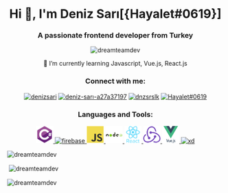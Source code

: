 <h1 align="center">Hi 👋, I'm Deniz Sarı[{Hayalet#0619}]</h1>
<h3 align="center">A passionate frontend developer from Turkey</h3>

<p align="center"> <img src="https://komarev.com/ghpvc/?username=dreamteamdev&label=Profile%20views&color=0e75b6&style=flat" alt="dreamteamdev" /> </p>

<p align="center">🌱 I’m currently learning Javascript, Vue.js, React.js</p>

<h3 align="center">Connect with me:</h3>
<p align="center">
<a href="https://dev.to/denizsari" target="blank"><img align="center" src="https://raw.githubusercontent.com/rahuldkjain/github-profile-readme-generator/master/src/images/icons/Social/devto.svg" alt="denizsari" height="30" width="40" /></a>
<a href="https://linkedin.com/in/deniz-sarı-a27a37197" target="blank"><img align="center" src="https://raw.githubusercontent.com/rahuldkjain/github-profile-readme-generator/master/src/images/icons/Social/linked-in-alt.svg" alt="deniz-sarı-a27a37197" height="30" width="40" /></a>
<a href="https://instagram.com/dnzsrslk" target="blank"><img align="center" src="https://raw.githubusercontent.com/rahuldkjain/github-profile-readme-generator/master/src/images/icons/Social/instagram.svg" alt="dnzsrslk" height="30" width="40" /></a>
<a href="https://discord.gg/Hayalet#0619" target="blank"><img align="center" src="https://raw.githubusercontent.com/rahuldkjain/github-profile-readme-generator/master/src/images/icons/Social/discord.svg" alt="Hayalet#0619" height="30" width="40" /></a>
</p>

<h3 align="center">Languages and Tools:</h3>
<p align="center"> <a href="https://www.w3schools.com/cs/" target="_blank" rel="noreferrer"> <img src="https://raw.githubusercontent.com/devicons/devicon/master/icons/csharp/csharp-original.svg" alt="csharp" width="40" height="40"/> </a> <a href="https://firebase.google.com/" target="_blank" rel="noreferrer"> <img src="https://www.vectorlogo.zone/logos/firebase/firebase-icon.svg" alt="firebase" width="40" height="40"/> </a> <a href="https://developer.mozilla.org/en-US/docs/Web/JavaScript" target="_blank" rel="noreferrer"> <img src="https://raw.githubusercontent.com/devicons/devicon/master/icons/javascript/javascript-original.svg" alt="javascript" width="40" height="40"/> </a> <a href="https://nodejs.org" target="_blank" rel="noreferrer"> <img src="https://raw.githubusercontent.com/devicons/devicon/master/icons/nodejs/nodejs-original-wordmark.svg" alt="nodejs" width="40" height="40"/> </a> <a href="https://reactjs.org/" target="_blank" rel="noreferrer"> <img src="https://raw.githubusercontent.com/devicons/devicon/master/icons/react/react-original-wordmark.svg" alt="react" width="40" height="40"/> </a> <a href="https://redux.js.org" target="_blank" rel="noreferrer"> <img src="https://raw.githubusercontent.com/devicons/devicon/master/icons/redux/redux-original.svg" alt="redux" width="40" height="40"/> </a> <a href="https://vuejs.org/" target="_blank" rel="noreferrer"> <img src="https://raw.githubusercontent.com/devicons/devicon/master/icons/vuejs/vuejs-original-wordmark.svg" alt="vuejs" width="40" height="40"/> </a> <a href="https://www.adobe.com/products/xd.html" target="_blank" rel="noreferrer"> <img src="https://cdn.worldvectorlogo.com/logos/adobe-xd.svg" alt="xd" width="40" height="40"/> </a> </p>

<p><img align="center" src="https://github-readme-stats.vercel.app/api/top-langs?username=dreamteamdev&show_icons=true&locale=en&layout=compact" alt="dreamteamdev" /></p>

<p>&nbsp;<img align="center" src="https://github-readme-stats.vercel.app/api?username=dreamteamdev&show_icons=true&locale=en" alt="dreamteamdev" /></p>

<p><img align="center" src="https://github-readme-streak-stats.herokuapp.com/?user=dreamteamdev&" alt="dreamteamdev" /></p>
